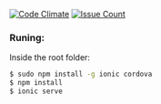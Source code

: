 

[![Code Climate](https://codeclimate.com/github/oeui/GA-music/badges/gpa.svg)](https://codeclimate.com/github/oeui/GA-music)
[![Issue Count](https://codeclimate.com/github/phardyn/ga-bcard/badges/issue_count.svg)](https://codeclimate.com/github/phardyn/ga-bcard)
### Runing:

Inside the root folder:

```bash
$ sudo npm install -g ionic cordova
$ npm install
$ ionic serve
```



